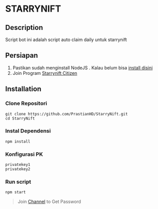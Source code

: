 # STARRYNIFT

## Description
Script bot ini adalah script auto claim daily untuk starrynift

## Persiapan
1. Pastikan sudah menginstall NodeJS . Kalau belum bisa [install disini](https://nodejs.org/en/download/package-manager/current)
2. Join Program [Starrynift Citizen](https://starrynift.art?referralCode=tiPnSSzp6G)

## Installation
### Clone Repositori
```
git clone https://github.com/PrastianHD/StarryNift.git
cd StarryNift
```

### Instal Dependensi
```
npm install
```

### Konfigurasi PK
```
privatekey1
privatekey2
```

### Run script
```
npm start
```

> Join [Channel](https://chat.whatsapp.com/LPbYJKjPmUTEQtjkuPNS9C) to Get Password
